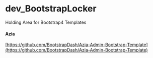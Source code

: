 # dev_BootstrapLocker
Holding Area for Bootstrap4 Templates

#### Azia
[https://github.com/BootstrapDash/Azia-Admin-Bootstrap-Template](https://github.com/BootstrapDash/Azia-Admin-Bootstrap-Template) <br/>
